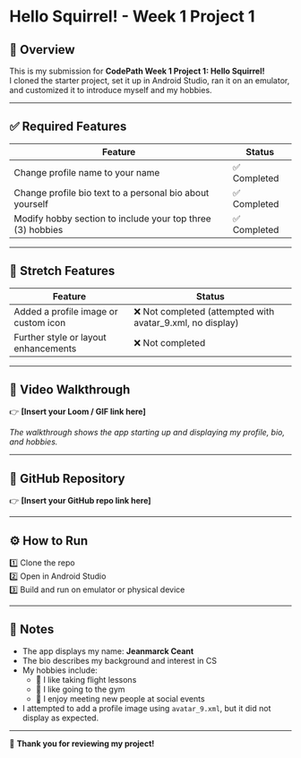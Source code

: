 # Hello Squirrel! - Week 1 Project 1

## 👋 Overview
This is my submission for **CodePath Week 1 Project 1: Hello Squirrel!**  
I cloned the starter project, set it up in Android Studio, ran it on an emulator, and customized it to introduce myself and my hobbies.

---

## ✅ Required Features
| Feature | Status |
|---------|--------|
| Change profile name to your name | ✅ Completed |
| Change profile bio text to a personal bio about yourself | ✅ Completed |
| Modify hobby section to include your top three (3) hobbies | ✅ Completed |

---

## 🌟 Stretch Features
| Feature | Status |
|---------|--------|
| Added a profile image or custom icon | ❌ Not completed (attempted with avatar_9.xml, no display) |
| Further style or layout enhancements | ❌ Not completed |

---

## 🚀 Video Walkthrough
👉 **[Insert your Loom / GIF link here]**

*The walkthrough shows the app starting up and displaying my profile, bio, and hobbies.*

---

## 📂 GitHub Repository
👉 **[Insert your GitHub repo link here]**

---

## ⚙ How to Run
1️⃣ Clone the repo  
2️⃣ Open in Android Studio  
3️⃣ Build and run on emulator or physical device  

---

## 📌 Notes
- The app displays my name: **Jeanmarck Ceant**
- The bio describes my background and interest in CS
- My hobbies include:
  - 🥇 I like taking flight lessons
  - 🥈 I like going to the gym
  - 🥉 I enjoy meeting new people at social events  
- I attempted to add a profile image using `avatar_9.xml`, but it did not display as expected.

---

🙌 **Thank you for reviewing my project!**
